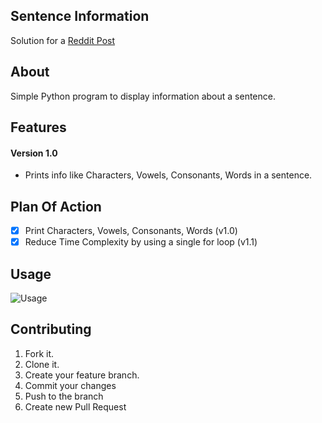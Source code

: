 ## Sentence Information
Solution for a [Reddit Post](https://www.reddit.com/r/beginnerprojects/comments/4erz3j/need_help_noob/)

## About
Simple Python program to display information about a sentence.

## Features

#### Version 1.0
* Prints info like Characters, Vowels, Consonants, Words in a sentence.

## Plan Of Action
* [x] Print Characters, Vowels, Consonants, Words (v1.0)
* [x] Reduce Time Complexity by using a single for loop (v1.1)

## Usage
![Usage](https://github.com/siddeshshewde/Projects/blob/master/Sentence%20Information%20(Python)/assets/sentence_information_usage.GIF)

## Contributing
1. Fork it.
2. Clone it.
3. Create your feature branch.
4. Commit your changes
5. Push to the branch
6. Create new Pull Request
